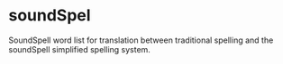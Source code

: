 # soundSpel
SoundSpell word list for translation between traditional spelling and the soundSpell simplified spelling system.
